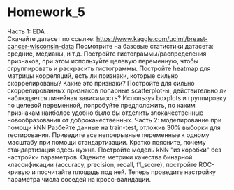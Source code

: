 # Homework_5
Часть 1: EDA .  
Скачайте датасет по ссылке: https://www.kaggle.com/uciml/breast-cancer-wisconsin-data
Посмотрите на базовые статистики датасета: средние, медианы, и т.д.
Постройте гистограммы/распределения признаков, при этом используйте целевую переменную, чтобы сгруппировать и раскрасить гистограммы.
Постройте heatmap для матрицы корреляций, есть ли признаки, которые сильно скоррелированы? Какие это признаки?
Постройте для сильно скоррелированных признаков попарные scatterplot-ы, действительно ли наблюдается линейная зависимость?
Используя boxplots и группировку по целевой переменной, попробуйте предположить, по каким признакам наиболее удобно было бы отделить злокачественные новообразования от доброкачественных. 
Часть 2: моделирование при помощи kNN
Разбейте данные на train-test, отложив 30% выборки для тестирования. 
Приведите все непрерывные переменные к одному масштабу при помощи стандартизации. 
Кратко поясните, почему стандартизация здесь нужна. 
Постройте модель kNN "из коробки" без настройки параметров. 
Оцените метрики качества бинарной классификации (accuracy, precision, recall, f1_score), постройте ROC-кривую и посчитайте площадь под ней.
Теперь проведите настройку параметра числа соседей на кросс-валидации.
